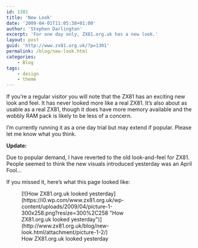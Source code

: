 ```yaml
---
id: 1301
title: 'New Look'
date: '2009-04-01T11:05:38+01:00'
author: 'Stephen Darlington'
excerpt: 'For one day only, ZX81.org.uk has a new look.'
layout: post
guid: 'http://www.zx81.org.uk/?p=1301'
permalink: /blog/new-look.html
categories:
    - Blog
tags:
    - design
    - theme
---
```


If you’re a regular visitor you will note that the ZX81 has an exciting new look and feel. It has never looked more like a real ZX81. It’s also about as usable as a real ZX81, though it does have more memory available and the wobbly RAM pack is likely to be less of a concern.

I’m currently running it as a one day trial but may extend if popular. Please let me know what you think.

**Update:**

Due to popular demand, I have reverted to the old look-and-feel for ZX81. People seemed to think the new visuals introduced yesterday was an April Fool…

If you missed it, here’s what this page looked like:

<figure aria-describedby="caption-attachment-1307" class="wp-caption aligncenter" id="attachment_1307" style="width: 300px">[![How ZX81.org.uk looked yesterday](https://i0.wp.com/www.zx81.org.uk/wp-content/uploads/2009/04/picture-1-300x258.png?resize=300%2C258 "How ZX81.org.uk looked yesterday")](http://www.zx81.org.uk/blog/new-look.html/attachment/picture-1-2/)<figcaption class="wp-caption-text" id="caption-attachment-1307">How ZX81.org.uk looked yesterday</figcaption></figure>